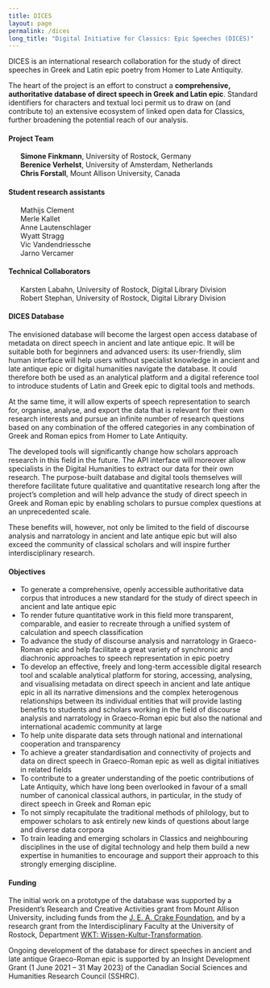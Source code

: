 ```yaml
---
title: DICES
layout: page
permalink: /dices
long_title: "Digital Initiative for Classics: Epic Speeches (DICES)"
---
```


DICES is an international research collaboration for the study of direct speeches in Greek and Latin epic poetry from Homer to Late Antiquity.

The heart of the project is an effort to construct a <strong>comprehensive, authoritative database of direct speech in Greek and Latin epic</strong>. Standard identifiers for characters and textual loci permit us to draw on (and contribute to) an extensive ecosystem of linked open data for Classics, further broadening the potential reach of our analysis.

<h4>Project Team</h4>

<ul style="list-style-type: none">
  <li><strong>Simone Finkmann</strong>, University of Rostock, Germany</li>
  <li><strong>Berenice Verhelst</strong>, University of Amsterdam, Netherlands</li>
  <li><strong>Chris Forstall</strong>, Mount Allison University, Canada</li>
</ul>

<h4>Student research assistants</h4>

<ul style="list-style-type: none">
  <li>Mathijs Clement</li>
  <li>Merle Kallet</li>
  <li>Anne Lautenschlager</li>
  <li>Wyatt Stragg</li>
  <li>Vic Vandendriessche</li>
  <li>Jarno Vercamer</li>
</ul>

<h4>Technical Collaborators</h4>

<ul style="list-style-type: none">
  <li>Karsten Labahn, University of Rostock, Digital Library Division</li>
  <li>Robert Stephan, University of Rostock, Digital Library Division</li>
</ul>


<h4 id="database">DICES Database</h4>

The envisioned database will become the largest open access database of metadata on direct speech in ancient and late antique epic. It will be suitable both for beginners and advanced users: its user-friendly, slim human interface will help users without specialist knowledge in ancient and late antique epic or digital humanities navigate the database. It could therefore both be used as an analytical platform and a digital reference tool to introduce students of Latin and Greek epic to digital tools and methods.
  
At the same time, it will allow experts of speech representation to search for, organise, analyse, and export the data that is relevant for their own research interests and pursue an infinite number of research questions based on any combination of the offered categories in any combination of Greek and Roman epics from Homer to Late Antiquity.
  
The developed tools will significantly change how scholars approach research in this field in the future. The API interface will moreover allow specialists in the Digital Humanities to extract our data for their own research. The purpose-built database and digital tools themselves will therefore facilitate future qualitative and quantitative research long after the project’s completion and will help advance the study of direct speech in Greek and Roman epic by enabling scholars to pursue complex questions at an unprecedented scale.

These benefits will, however, not only be limited to the field of discourse analysis and narratology in ancient and late antique epic but will also exceed the community of classical scholars and will inspire further interdisciplinary research.

<h4>Objectives</h4>

<ul>
  <li>To generate a comprehensive, openly accessible authoritative data corpus that introduces a new standard for the study of direct speech in ancient and late antique epic</li>
  <li>To render future quantitative work in this field more transparent, comparable, and easier to recreate through a unified system of calculation and speech classification</li>
  <li>To advance the study of discourse analysis and narratology in Graeco-Roman epic and help facilitate a great variety of synchronic and diachronic approaches to speech representation in epic poetry</li>
  <li>To develop an effective, freely and long-term accessible digital research tool and scalable analytical platform for storing, accessing, analysing, and visualising metadata on direct speech in ancient and late antique epic in all its narrative dimensions and the complex heterogenous relationships between its individual entities that will provide lasting benefits to students and scholars working in the field of discourse analysis and narratology in Graeco-Roman epic but also the national and international academic community at large</li>
  <li>To help unite disparate data sets through national and international cooperation and transparency</li>
  <li>To achieve a greater standardisation and connectivity of projects and data on direct speech in Graeco-Roman epic as well as digital initiatives in related fields</li>
  <li>To contribute to a greater understanding of the poetic contributions of Late Antiquity, which have long been overlooked in favour of a small number of canonical classical authors, in particular, in the study of direct speech in Greek and Roman epic</li>
  <li>To not simply recapitulate the traditional methods of philology, but to empower scholars to ask entirely new kinds of questions about large and diverse data corpora</li>
  <li>To train leading and emerging scholars in Classics and neighbouring disciplines in the use of digital technology and help them build a new expertise in humanities to encourage and support their approach to this strongly emerging discipline.</li>
</ul>

<h4>Funding</h4>

The initial work on a prototype of the database was supported by a President’s Research and Creative Activities grant from Mount Allison University, including funds from the [J. E. A. Crake Foundation](http://jeacrakefoundation.org/), and by a research grant from the Interdisciplinary Faculty at the University of Rostock, Department [WKT: Wissen-Kultur-Transformation](https://www.inf.uni-rostock.de/wkt/).

Ongoing development of the database for direct speeches in ancient and late antique Graeco-Roman epic is supported by an Insight Development Grant (1 June 2021 – 31 May 2023) of the Canadian Social Sciences and Humanities Research Council (SSHRC).
